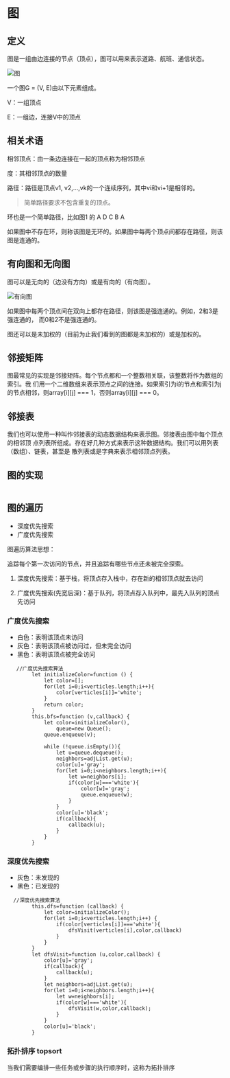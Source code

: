 # 图
## 定义
图是一组由边连接的节点（顶点），图可以用来表示道路、航班、通信状态。

![图](https://upload-images.jianshu.io/upload_images/77969-7d4a5f4f793b28ca.png)

一个图G = (V, E)由以下元素组成。

V：一组顶点

E：一组边，连接V中的顶点

## 相关术语
相邻顶点：由一条边连接在一起的顶点称为相邻顶点

度：其相邻顶点的数量

路径：路径是顶点v1, v2,…,vk的一个连续序列，其中vi和vi+1是相邻的。
> 简单路径要求不包含重复的顶点。

环也是一个简单路径，比如图1 的 A D C B A

如果图中不存在环，则称该图是无环的。如果图中每两个顶点间都存在路径，则该图是连通的。

## 有向图和无向图
图可以是无向的（边没有方向）或是有向的（有向图）。

![有向图](http://dl2.iteye.com/upload/attachment/0101/1217/834218ff-ccef-38ee-a095-e4e9b5caec67.png '有向图')

如果图中每两个顶点间在双向上都存在路径，则该图是强连通的。例如，2和3是强连通的，
而0和2不是强连通的。

图还可以是未加权的（目前为止我们看到的图都是未加权的）或是加权的。

## 邻接矩阵
图最常见的实现是邻接矩阵。每个节点都和一个整数相关联，该整数将作为数组的索引。我
们用一个二维数组来表示顶点之间的连接。如果索引为i的节点和索引为j的节点相邻，则array[i][j]
=== 1，否则array[i][j] === 0。

## 邻接表
我们也可以使用一种叫作邻接表的动态数据结构来表示图。邻接表由图中每个顶点的相邻顶
点列表所组成。存在好几种方式来表示这种数据结构。我们可以用列表（数组）、链表，甚至是
散列表或是字典来表示相邻顶点列表。

## 图的实现
```ecmascript 6

```
## 图的遍历
+ 深度优先搜索
+ 广度优先搜索

图遍历算法思想：

追踪每个第一次访问的节点，并且追踪有哪些节点还未被完全探索。

1. 深度优先搜索：基于栈，将顶点存入栈中，存在新的相邻顶点就去访问

2. 广度优先搜索(先宽后深)：基于队列，将顶点存入队列中，最先入队列的顶点先访问

### 广度优先搜索
+ 白色：表明该顶点未访问
+ 灰色：表明该顶点被访问过，但未完全访问
+ 黑色：表明该顶点被完全访问
```ecmascript 6
   //广度优先搜索算法
        let initializeColor=function () {
            let color=[];
            for(let i=0;i<verticles.length;i++){
                color[verticles[i]]='white';
            }
            return color;
        }
        this.bfs=function (v,callback) {
            let color=initializeColor(),
                queue=new Queue();
            queue.enqueue(v);

            while (!queue.isEmpty()){
                let u=queue.dequeue();
                neighbors=adjList.get(u);
                color[u]='gray';
                for(let i=0;i<neighbors.length;i++){
                    let w=neighbors[i];
                    if(color[w]==='white'){
                        color[w]='gray';
                        queue.enqueue(w);
                    }
                }
                color[u]='black';
                if(callback){
                    callback(u);
                }
            }
        }
```
### 深度优先搜索
+ 灰色：未发现的
+ 黑色：已发现的
```ecmascript 6
  //深度优先搜索算法
        this.dfs=function (callback) {
            let color=initializeColor();
            for(let i=0;i<verticles.length;i++) {
                if(color[verticles[i]]==='white'){
                    dfsVisit(verticles[i],color,callback)
                }
            }
        }
        let dfsVisit=function (u,color,callback) {
            color[u]='gray';
            if(callback){
                callback(u);
            }
            let neighbors=adjList.get(u);
            for(let i=0;i<neighbors.length;i++){
                let w=neighbors[i];
                if(color[w]==='white'){
                    dfsVisit(w,color,callback);
                }
            }
            color[u]='black';
        }
```
### 拓扑排序 topsort

当我们需要编排一些任务或步骤的执行顺序时，这称为拓扑排序
